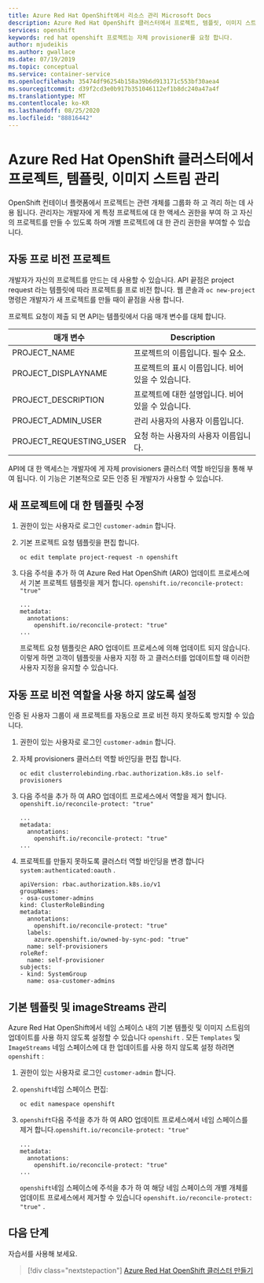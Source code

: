 ```yaml
---
title: Azure Red Hat OpenShift에서 리소스 관리 Microsoft Docs
description: Azure Red Hat OpenShift 클러스터에서 프로젝트, 템플릿, 이미지 스트림 관리
services: openshift
keywords: red hat openshift 프로젝트는 자체 provisioner를 요청 합니다.
author: mjudeikis
ms.author: gwallace
ms.date: 07/19/2019
ms.topic: conceptual
ms.service: container-service
ms.openlocfilehash: 35474df96254b158a39b6d913171c553bf30aea4
ms.sourcegitcommit: d39f2cd3e0b917b351046112ef1b8dc240a47a4f
ms.translationtype: MT
ms.contentlocale: ko-KR
ms.lasthandoff: 08/25/2020
ms.locfileid: "88816442"
---
```

# <a name="manage-projects-templates-image-streams-in-an-azure-red-hat-openshift-cluster"></a>Azure Red Hat OpenShift 클러스터에서 프로젝트, 템플릿, 이미지 스트림 관리

OpenShift 컨테이너 플랫폼에서 프로젝트는 관련 개체를 그룹화 하 고 격리 하는 데 사용 됩니다. 관리자는 개발자에 게 특정 프로젝트에 대 한 액세스 권한을 부여 하 고 자신의 프로젝트를 만들 수 있도록 하며 개별 프로젝트에 대 한 관리 권한을 부여할 수 있습니다.

## <a name="self-provisioning-projects"></a>자동 프로 비전 프로젝트

개발자가 자신의 프로젝트를 만드는 데 사용할 수 있습니다. API 끝점은 project request 라는 템플릿에 따라 프로젝트를 프로 비전 합니다. 웹 콘솔과 `oc new-project` 명령은 개발자가 새 프로젝트를 만들 때이 끝점을 사용 합니다.

프로젝트 요청이 제출 되 면 API는 템플릿에서 다음 매개 변수를 대체 합니다.

| 매개 변수               | Description                                    |
| ----------------------- | ---------------------------------------------- |
| PROJECT_NAME            | 프로젝트의 이름입니다. 필수 요소.             |
| PROJECT_DISPLAYNAME     | 프로젝트의 표시 이름입니다. 비어 있을 수 있습니다. |
| PROJECT_DESCRIPTION     | 프로젝트에 대한 설명입니다. 비어 있을 수 있습니다.  |
| PROJECT_ADMIN_USER      | 관리 사용자의 사용자 이름입니다.       |
| PROJECT_REQUESTING_USER | 요청 하는 사용자의 사용자 이름입니다.           |

API에 대 한 액세스는 개발자에 게 자체 provisioners 클러스터 역할 바인딩을 통해 부여 됩니다. 이 기능은 기본적으로 모든 인증 된 개발자가 사용할 수 있습니다.

## <a name="modify-the-template-for-a-new-project"></a>새 프로젝트에 대 한 템플릿 수정 

1. 권한이 있는 사용자로 로그인 `customer-admin` 합니다.

2. 기본 프로젝트 요청 템플릿을 편집 합니다.

   ```
   oc edit template project-request -n openshift
   ```

3. 다음 주석을 추가 하 여 Azure Red Hat OpenShift (ARO) 업데이트 프로세스에서 기본 프로젝트 템플릿을 제거 합니다. `openshift.io/reconcile-protect: "true"`

   ```
   ...
   metadata:
     annotations:
       openshift.io/reconcile-protect: "true"
   ...
   ```

   프로젝트 요청 템플릿은 ARO 업데이트 프로세스에 의해 업데이트 되지 않습니다. 이렇게 하면 고객이 템플릿을 사용자 지정 하 고 클러스터를 업데이트할 때 이러한 사용자 지정을 유지할 수 있습니다.

## <a name="disable-the-self-provisioning-role"></a>자동 프로 비전 역할을 사용 하지 않도록 설정

인증 된 사용자 그룹이 새 프로젝트를 자동으로 프로 비전 하지 못하도록 방지할 수 있습니다.

1. 권한이 있는 사용자로 로그인 `customer-admin` 합니다.

2. 자체 provisioners 클러스터 역할 바인딩을 편집 합니다.

   ```
   oc edit clusterrolebinding.rbac.authorization.k8s.io self-provisioners
   ```

3. 다음 주석을 추가 하 여 ARO 업데이트 프로세스에서 역할을 제거 합니다. `openshift.io/reconcile-protect: "true"`

   ```
   ...
   metadata:
     annotations:
       openshift.io/reconcile-protect: "true"
   ...
   ```

4. 프로젝트를 만들지 못하도록 클러스터 역할 바인딩을 변경 합니다 `system:authenticated:oauth` .

   ```
   apiVersion: rbac.authorization.k8s.io/v1
   groupNames:
   - osa-customer-admins
   kind: ClusterRoleBinding
   metadata:
     annotations:
       openshift.io/reconcile-protect: "true"
     labels:
       azure.openshift.io/owned-by-sync-pod: "true"
     name: self-provisioners
   roleRef:
     name: self-provisioner
   subjects:
   - kind: SystemGroup
     name: osa-customer-admins
   ```

## <a name="manage-default-templates-and-imagestreams"></a>기본 템플릿 및 imageStreams 관리

Azure Red Hat OpenShift에서 네임 스페이스 내의 기본 템플릿 및 이미지 스트림의 업데이트를 사용 하지 않도록 설정할 수 있습니다 `openshift` .
모든 `Templates` 및 `ImageStreams` 네임 스페이스에 대 한 업데이트를 사용 하지 않도록 설정 하려면 `openshift` :

1. 권한이 있는 사용자로 로그인 `customer-admin` 합니다.

2. `openshift`네임 스페이스 편집:

   ```
   oc edit namespace openshift
   ```

3. `openshift`다음 주석을 추가 하 여 ARO 업데이트 프로세스에서 네임 스페이스를 제거 합니다.`openshift.io/reconcile-protect: "true"`

   ```
   ...
   metadata:
     annotations:
       openshift.io/reconcile-protect: "true"
   ...
   ```

   `openshift`네임 스페이스에 주석을 추가 하 여 해당 네임 스페이스의 개별 개체를 업데이트 프로세스에서 제거할 수 있습니다 `openshift.io/reconcile-protect: "true"` .

## <a name="next-steps"></a>다음 단계

자습서를 사용해 보세요.
> [!div class="nextstepaction"]
> [Azure Red Hat OpenShift 클러스터 만들기](tutorial-create-cluster.md)

